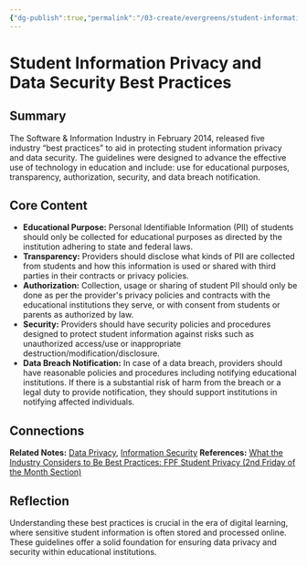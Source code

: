 ```yaml
---
{"dg-publish":true,"permalink":"/03-create/evergreens/student-information-privacy-and-data-security-best-practices/","title":"Student information privacy and data security best practices","tags":["data-privacy","information-security","best-practices","ed-tech"]}
---
```


# Student Information Privacy and Data Security Best Practices

## Summary
The Software & Information Industry in February 2014, released five industry “best practices” to aid in protecting student information privacy and data security. The guidelines were designed to advance the effective use of technology in education and include: use for educational purposes, transparency, authorization, security, and data breach notification.

## Core Content
- **Educational Purpose:** Personal Identifiable Information (PII) of students should only be collected for educational purposes as directed by the institution adhering to state and federal laws.
- **Transparency:** Providers should disclose what kinds of PII are collected from students and how this information is used or shared with third parties in their contracts or privacy policies.
- **Authorization:** Collection, usage or sharing of student PII should only be done as per the provider's privacy policies and contracts with the educational institutions they serve, or with consent from students or parents as authorized by law.
- **Security:** Providers should have security policies and procedures designed to protect student information against risks such as unauthorized access/use or inappropriate destruction/modification/disclosure.
- **Data Breach Notification:** In case of a data breach, providers should have reasonable policies and procedures including notifying educational institutions. If there is a substantial risk of harm from the breach or a legal duty to provide notification, they should support institutions in notifying affected individuals.

## Connections
**Related Notes:** [Data Privacy](https://fpf.instructure.com/courses/143/pages/data-privacy?module_item_id=1522), [Information Security](https://fpf.instructure.com/courses/143/pages/information-security?module_item_id=1523)
**References:** [What the Industry Considers to Be Best Practices: FPF Student Privacy (2nd Friday of the Month Section)](https://fpf.instructure.com/courses/143/pages/what-the-industry-considers-to-be-best-practices?module_item_id=1521)

## Reflection
Understanding these best practices is crucial in the era of digital learning, where sensitive student information is often stored and processed online. These guidelines offer a solid foundation for ensuring data privacy and security within educational institutions.
  
